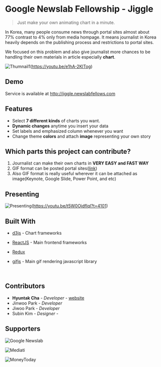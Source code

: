 # Google Newslab Fellowship - Jiggle

> Just make your own animating chart in a minute. 

In Korea, many people consume news through portal sites almost about 77% contrast to 4% only from media hompage. It means journalist in Korea heavily depends on the publishing process and restrictions to portal sites. 

We focused on this problem and also give journalist more chances to be handling their own materials in article especially **chart**.



![Thumnail1](https://i.imgur.com/azUZCcG.png)(https://youtu.be/e1hA-2KlTog)



## Demo

Service is available at http://jiggle.newslabfellows.com



## Features

- Select **7 different kinds** of charts you want.
- **Dynamic changes** anytime you insert your data
- Set labels and emphasized column whenever you want
- Change theme **colors** and attach **image** representing your own story



## Which parts this project can contribute?

1. Journalist can make their own charts in **VERY EASY and FAST WAY**
2. GIF format can be posted portal sites([link](https://news.naver.com/main/read.nhn?mode=LSD&mid=sec&sid1=101&oid=008&aid=0004009797))
3. Also GIF format is really useful wherever it can be attached as image(Keynote, Google Slide, Power Point, and etc)



## Presenting

![Presenting](https://i.imgur.com/JCzboTL.png)(https://youtu.be/t5W0OjdfIqI?t=4101)



## Built With

- [d3js](https://d3js.org/) - Chart frameworks

- [ReactJS](https://reactjs.org/) - Main frontend frameworks

- [Redux](https://redux.js.org/)

- [gifjs](https://redux.js.org/) - Main gif rendering javascript library

  ​

## Contributors

- **Hyuntak Cha** - *Developer* - [website](https://hyuntak.com)
- Jinwoo Park - *Developer*
- Jiwoo Park - *Developer*
- Subin Kim - *Designer* - 



## Supporters

![Google Newslab](https://i.imgur.com/eQ98cPi.png?1)

![Mediati](https://i.imgur.com/5US15NE.jpg?2)

![MoneyToday](https://i.imgur.com/oxukC3m.png?1)
